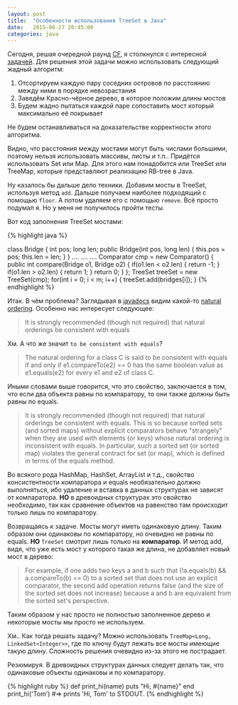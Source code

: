 ```yaml
---
layout: post
title:  "Особенности использования TreeSet в Java"
date:   2015-06-27 20:45:00
categories: java
---
```

Сегодня, решая очередной раунд [CF](http://codeforces.ru/), я столкнулся с интересной [задачей](http://codeforces.com/contest/555/problem/B). Для решения этой задачи можно использовать следующий жадный алгоритм:

1. Отсортируем каждую пару соседних островов по расстоянию между ними в порядке невозрастания
2. Заведём Красно-чёрное дерево, в которое положим длины мостов
3. Будем жадно пытаться каждой паре сопоставить мост который максимально её покрывает

Не будем останавливаться на доказательстве корректности этого алгоритма.

Видно, что расстояния между мостами могут быть числами большими, поэтому нельзя использовать массивы, листы и т.п..
Придётся использовать Set или Map. Для этого нам понадобится или TreeSet или TreeMap, которые представляют реализацию RB-tree в Java.

Ну казалось бы дальше дело техники. Добавим мосты в TreeSet, используя метод `add`. Дальше получаем наиболее подходящий с помощью `floor`. А потом удаляем его с помощью `remove`. Всё просто подумал я. Но у меня не получилось пройти тесты.

Вот код заполнения TreeSet мостами:

{% highlight java %}

class Bridge {
  int pos;
  long len;
  public Bridge(int pos, long len) {
    this.pos = pos;
    this.len = len;
  }
}
....
....
....
Comparator<Bridge> cmp = new Comparator<Bridge>() {
    public int compare(Bridge o1, Bridge o2) {
        if(o1.len < o2.len) {
            return -1;
        }
        if(o1.len > o2.len) {
            return 1;
        }
        return 0;
    }
};
TreeSet<Bridge> treeSet = new TreeSet<Bridge>(cmp);
for(int i = 0; i < m; i++) {
    treeSet.add(bridges[i]);
}
{% endhighlight %}

Итак. В чём проблема? Заглядывая в [javadocs](https://docs.oracle.com/javase/7/docs/api/java/util/TreeSet.html) видим какой-то [natural ordering](https://docs.oracle.com/javase/7/docs/api/java/lang/Comparable.html).  Особенно нас интересует следующее:

>It is strongly recommended (though not required) that natural orderings be consistent with equals

Хм. А что же значит `to be consistent with equals`?

>The natural ordering for a class C is said to be consistent with equals if and only if e1.compareTo(e2) == 0 has the same boolean value as e1.equals(e2) for every e1 and e2 of class C.

Иными словами выше говорится, что это свойство, заключается в том, что если два объекта равны по компаратору, то они также должны быть равны по equals.

>It is strongly recommended (though not required) that natural orderings be consistent with equals. This is so because sorted sets (and sorted maps) without explicit comparators behave "strangely" when they are used with elements (or keys) whose natural ordering is inconsistent with equals. In particular, such a sorted set (or sorted map) violates the general contract for set (or map), which is defined in terms of the equals method.

Во всякого рода HashMap, HashSet, ArrayList и т.д., свойство консистентности компаратора и equals необязательно должно выполняться, ибо удаление и вставка в данных структурах не зависят от компаратора. **НО** в древоидных структурах это свойство необходимо, так как сравнение объектов на равенство там происходит только лишь по компаратору.

Возвращаясь к задаче. Мосты могут иметь одинаковую длину. Таким образом они одинаковы по компаратору, но очевидно не равны по equals. **НО** `TreeSet` смотрит лишь только на **компаратор**. И метод add, видя, что уже есть мост у которого такая же длина, не добавляет новый мост в дерево:

>For example, if one adds two keys a and b such that (!a.equals(b) && a.compareTo(b) == 0) to a sorted set that does not use an explicit comparator, the second add operation returns false (and the size of the sorted set does not increase) because a and b are equivalent from the sorted set's perspective.

Таким образом у нас просто не полностью заполненное дерево и некоторые мосты мы просто не используем.

Хм.. Как тогда решать задачу? Можно использовать `TreeMap<Long, LinkedSet<Integer>>`, где по ключу будут лежать все мосты имеющие такую длину. Сложность решения очевидно из-за этого не пострадает.

Резюмируя. В древоидных структурах данных следует делать так, что одинаковые объекты одинаковы и по компаратору.

{% highlight ruby %}
def print_hi(name)
  puts "Hi, #{name}"
end
print_hi('Tom')
#=> prints 'Hi, Tom' to STDOUT.
{% endhighlight %}
